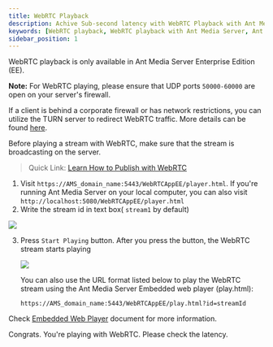 ```yaml
---
title: WebRTC Playback
description: Achive Sub-second latency with WebRTC Playback with Ant Media Server.
keywords: [WebRTC playback, WebRTC playback with Ant Media Server, Ant Media Server Documentation, Ant Media Server Tutorials]
sidebar_position: 1
---
```


WebRTC playback is only available in Ant Media Server Enterprise Edition (EE).

**Note:** For WebRTC playing, please ensure that UDP ports  `50000-60000`  are open on your server's firewall.

If a client is behind a corporate firewall or has network restrictions, you can utilize the TURN server to redirect WebRTC traffic. More details can be found [here](https://antmedia.io/docs/guides/advanced-usage/turn-instalation/coturn-quick-installation/).

Before playing a stream with WebRTC, make sure that the stream is broadcasting on the server.

> Quick Link: [Learn How to Publish with WebRTC](https://antmedia.io/docs/guides/publish-live-stream/webrtc/)

1. Visit ```https://AMS_domain_name:5443/WebRTCAppEE/player.html```. If you're running Ant Media Server on your local computer, you can also visit ```http://localhost:5080/WebRTCAppEE/player.html```
2. Write the stream id in text box( ```stream1``` by default)

 ![](@site/static/img/playing-live-streams/webrtc-playing/webrtc-player.png)

3. Press ```Start Playing``` button. After you press the button, the WebRTC stream starts playing

   ![](@site/static/img/playing-live-streams/webrtc-playing/play-started.png)

   You can also use the URL format listed below to play the WebRTC stream using the Ant Media Server Embedded web player (play.html):

   `https://AMS_domain_name:5443/WebRTCAppEE/play.html?id=streamId`

Check [Embedded Web Player](https://antmedia.io/docs/guides/playing-live-stream/embedded-web-player/) document for more information.

Congrats. You're playing with WebRTC. Please check the latency.
